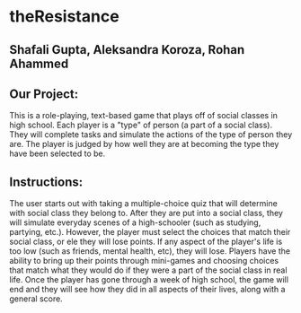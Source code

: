 # theResistance

## Shafali Gupta, Aleksandra Koroza, Rohan Ahammed

## Our Project:

This is a role-playing, text-based game that plays off of social classes in high school. Each player is a "type" of person (a part of a social class). They will complete tasks and simulate the actions of the type of person they are. The player is judged by how well they are at becoming the type they have been selected to be.

## Instructions:
 
The user starts out with taking a multiple-choice quiz that will determine with social class they belong to. After they are put into a social class, they will simulate everyday scenes of a high-schooler (such as studying, partying, etc.). However, the player must select the choices that match their social class, or ele they will lose points. If any aspect of the player's life is too low (such as friends, mental health, etc), they will lose. Players have the ability to bring up their points through mini-games and choosing choices that match what they would do if they were a part of the social class in real life. Once the player has gone through a week of high school, the game will end and they will see how they did in all aspects of their lives, along with a general score. 